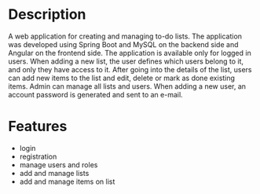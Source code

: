 # Description
A web application for creating and managing to-do lists. The application was developed using Spring Boot and MySQL on the backend side and Angular on the frontend side. The application is available only for logged in users. When adding a new list, the user defines which users belong to it, and only they have access to it. After going into the details of the list, users can add new items to the list and edit, delete or mark as done existing items. Admin can manage all lists and users. When adding a new user, an account password is generated and sent to an e-mail.

# Features

- login
- registration
- manage users and roles
- add and manage lists
- add and manage items on list

